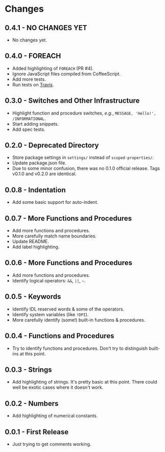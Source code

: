 # Changes

## 0.4.1 - NO CHANGES YET

* No changes yet.

## 0.4.0 - FOREACH

* Added highlighting of `FOREACH` (PR #4).
* Ignore JavaScript files compiled from CoffeeScript.
* Add more tests.
* Run tests on [Travis](https://travis-ci.org/weaverba137/language-idl).

## 0.3.0 - Switches and Other Infrastructure

* Highlight function and procedure switches, *e.g.*, `MESSAGE, 'Hello!', /INFORMATIONAL`.
* Start adding snippets.
* Add spec tests.

## 0.2.0 - Deprecated Directory

* Store package settings in `settings/` instead of `scoped-properties/`.
* Update package.json file.
* Due to some minor confusion, there was no 0.1.0 official release. Tags v0.1.0 and v0.2.0 are identical.

## 0.0.8 - Indentation

* Add some basic support for auto-indent.

## 0.0.7 - More Functions and Procedures

* Add more functions and procedures.
* More carefully match name boundaries.
* Update README.
* Add label highlighting.

## 0.0.6 - More Functions and Procedures

* Add more functions and procedures.
* Identify logical operators: `&&`, `||`, `~`.

## 0.0.5 - Keywords

* Identify IDL reserved words & some of the operators.
* Identify system variables (like `!DPI`).
* More carefully identify (some!) built-in functions & procedures.

## 0.0.4 - Functions and Procedures

* Try to identify functions and procedures.  Don't try to distinguish
  built-ins at this point.

## 0.0.3 - Strings

* Add highlighting of strings. It's pretty basic at this point.  There could
  well be exotic cases where it doesn't work.

## 0.0.2 - Numbers

* Add highlighting of numerical constants.

## 0.0.1 - First Release

* Just trying to get comments working.
